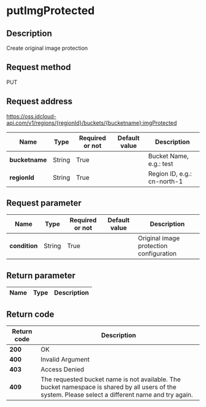 # putImgProtected


## Description
Create original image protection


## Request method
PUT

## Request address
https://oss.jdcloud-api.com/v1/regions/{regionId}/buckets/{bucketname}:imgProtected

|Name|Type|Required or not|Default value|Description|
|---|---|---|---|---|
|**bucketname**|String|True||Bucket Name, e.g.: test|
|**regionId**|String|True||Region ID, e.g.: cn-north-1|

## Request parameter
|Name|Type|Required or not|Default value|Description|
|---|---|---|---|---|
|**condition**|String|True||Original image protection configuration|


## Return parameter
|Name|Type|Description|
|---|---|---|



## Return code
|Return code|Description|
|---|---|
|**200**|OK|
|**400**|Invalid Argument|
|**403**|Access Denied|
|**409**|The requested bucket name is not available. The bucket namespace is shared by all users of the system. Please select a different name and try again.|

